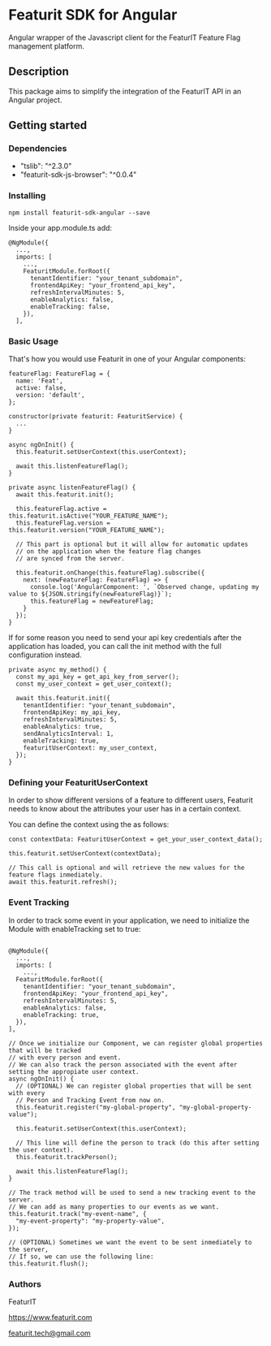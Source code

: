 # Featurit SDK for Angular

Angular wrapper of the Javascript client for the FeaturIT Feature Flag management platform.

## Description

This package aims to simplify the integration of the FeaturIT API in an Angular project.

## Getting started

### Dependencies

* "tslib": "^2.3.0"
* "featurit-sdk-js-browser": "^0.0.4"

### Installing

`npm install featurit-sdk-angular --save`

Inside your app.module.ts add:

```
@NgModule({
  ...,
  imports: [
    ...,
    FeaturitModule.forRoot({
      tenantIdentifier: "your_tenant_subdomain",
      frontendApiKey: "your_frontend_api_key",
      refreshIntervalMinutes: 5,
      enableAnalytics: false,
      enableTracking: false,
    }),
  ],
```

### Basic Usage

That's how you would use Featurit in one of your Angular components:

```
featureFlag: FeatureFlag = {
  name: 'Feat',
  active: false,
  version: 'default',
};

constructor(private featurit: FeaturitService) {
  ...
}

async ngOnInit() {
  this.featurit.setUserContext(this.userContext);

  await this.listenFeatureFlag();
}

private async listenFeatureFlag() {
  await this.featurit.init();

  this.featureFlag.active = this.featurit.isActive("YOUR_FEATURE_NAME");
  this.featureFlag.version = this.featurit.version("YOUR_FEATURE_NAME");

  // This part is optional but it will allow for automatic updates 
  // on the application when the feature flag changes 
  // are synced from the server.
  
  this.featurit.onChange(this.featureFlag).subscribe({
    next: (newFeatureFlag: FeatureFlag) => {
      console.log('AngularComponent: ', `Observed change, updating my value to ${JSON.stringify(newFeatureFlag)}`);
      this.featureFlag = newFeatureFlag;
    }
  });
}
```

If for some reason you need to send your api key credentials after the application has loaded, you can call the init method 
with the full configuration instead.

```
private async my_method() {
  const my_api_key = get_api_key_from_server();
  const my_user_context = get_user_context();
  
  await this.featurit.init({
    tenantIdentifier: "your_tenant_subdomain",
    frontendApiKey: my_api_key,
    refreshIntervalMinutes: 5,
    enableAnalytics: true,
    sendAnalyticsInterval: 1,
    enableTracking: true,
    featuritUserContext: my_user_context,
  });
}
```

### Defining your FeaturitUserContext

In order to show different versions of a feature to different users,
Featurit needs to know about the attributes your user has in a certain context.

You can define the context using the as follows:

```
const contextData: FeaturitUserContext = get_your_user_context_data();

this.featurit.setUserContext(contextData);

// This call is optional and will retrieve the new values for the feature flags inmediately.
await this.featurit.refresh();
```

### Event Tracking

In order to track some event in your application, we need to initialize the Module with enableTracking set to true:

```

@NgModule({
  ...,
  imports: [
    ...,
  FeaturitModule.forRoot({
    tenantIdentifier: "your_tenant_subdomain",
    frontendApiKey: "your_frontend_api_key",
    refreshIntervalMinutes: 5,
    enableAnalytics: false,
    enableTracking: true,
  }),
],

// Once we initialize our Component, we can register global properties that will be tracked  
// with every person and event.
// We can also track the person associated with the event after setting the appropiate user context.
async ngOnInit() {
  // (OPTIONAL) We can register global properties that will be sent with every
  // Person and Tracking Event from now on.
  this.featurit.register("my-global-property", "my-global-property-value");

  this.featurit.setUserContext(this.userContext);
  
  // This line will define the person to track (do this after setting the user context).
  this.featurit.trackPerson();

  await this.listenFeatureFlag();
}

// The track method will be used to send a new tracking event to the server.
// We can add as many properties to our events as we want.
this.featurit.track("my-event-name", {
  "my-event-property": "my-property-value",
});

// (OPTIONAL) Sometimes we want the event to be sent inmediately to the server,
// If so, we can use the following line:
this.featurit.flush();
```

### Authors

FeaturIT

https://www.featurit.com

featurit.tech@gmail.com

